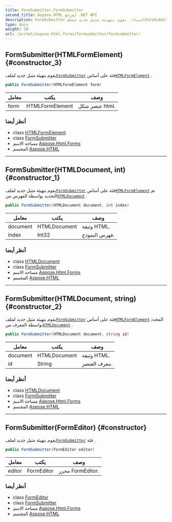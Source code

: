 ```yaml
---
title: FormSubmitter.FormSubmitter
second_title: Aspose.HTML لمرجع .NET API
description: FormSubmitter البناء. يقوم بتهيئة مثيل جديد لملفFormSubmitter فئة على أساسHTMLFormElement .
type: docs
weight: 10
url: /ar/net/aspose.html.forms/formsubmitter/formsubmitter/
---
```

## FormSubmitter(HTMLFormElement) {#constructor_3}

يقوم بتهيئة مثيل جديد لملف[`FormSubmitter`](../) فئة على أساس[`HTMLFormElement`](../../../aspose.html/htmlformelement/) .

```csharp
public FormSubmitter(HTMLFormElement form)
```

| معامل | يكتب | وصف |
| --- | --- | --- |
| form | HTMLFormElement | عنصر شكل html. |

### أنظر أيضا

* class [HTMLFormElement](../../../aspose.html/htmlformelement/)
* class [FormSubmitter](../)
* مساحة الاسم [Aspose.Html.Forms](../../formsubmitter/)
* المجسم [Aspose.HTML](../../../)

---

## FormSubmitter(HTMLDocument, int) {#constructor_1}

يقوم بتهيئة مثيل جديد لملف[`FormSubmitter`](../) فئة على أساس[`HTMLFormElement`](../../../aspose.html/htmlformelement/) تم التحديد بواسطة الفهرس من[`HTMLDocument`](../../../aspose.html/htmldocument/) .

```csharp
public FormSubmitter(HTMLDocument document, int index)
```

| معامل | يكتب | وصف |
| --- | --- | --- |
| document | HTMLDocument | وثيقة HTML. |
| index | Int32 | فهرس النموذج. |

### أنظر أيضا

* class [HTMLDocument](../../../aspose.html/htmldocument/)
* class [FormSubmitter](../)
* مساحة الاسم [Aspose.Html.Forms](../../formsubmitter/)
* المجسم [Aspose.HTML](../../../)

---

## FormSubmitter(HTMLDocument, string) {#constructor_2}

يقوم بتهيئة مثيل جديد لملف[`FormSubmitter`](../) فئة على أساس[`HTMLFormElement`](../../../aspose.html/htmlformelement/) المحدد بواسطة المعرف من[`HTMLDocument`](../../../aspose.html/htmldocument/) .

```csharp
public FormSubmitter(HTMLDocument document, string id)
```

| معامل | يكتب | وصف |
| --- | --- | --- |
| document | HTMLDocument | وثيقة HTML. |
| id | String | معرف العنصر. |

### أنظر أيضا

* class [HTMLDocument](../../../aspose.html/htmldocument/)
* class [FormSubmitter](../)
* مساحة الاسم [Aspose.Html.Forms](../../formsubmitter/)
* المجسم [Aspose.HTML](../../../)

---

## FormSubmitter(FormEditor) {#constructor}

يقوم بتهيئة مثيل جديد لملف[`FormSubmitter`](../) فئة .

```csharp
public FormSubmitter(FormEditor editor)
```

| معامل | يكتب | وصف |
| --- | --- | --- |
| editor | FormEditor | محرر FormEditor. |

### أنظر أيضا

* class [FormEditor](../../formeditor/)
* class [FormSubmitter](../)
* مساحة الاسم [Aspose.Html.Forms](../../formsubmitter/)
* المجسم [Aspose.HTML](../../../)


